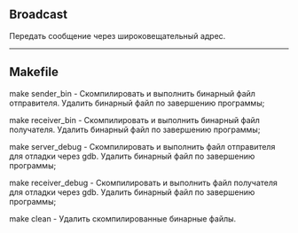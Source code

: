 ## Broadcast 

Передать сообщение через широковещательный адрес.

---

## Makefile

make sender_bin - Скомпилировать и выполнить бинарный файл отправителя. Удалить бинарный файл по завершению программы;

make receiver_bin - Скомпилировать и выполнить бинарный файл получателя. Удалить бинарный файл по завершению программы;

make server_debug - Скомпилировать и выполнить файл отправителя для отладки через gdb. Удалить бинарный файл по завершению программы;

make receiver_debug - Скомпилировать и выполнить файл получателя для отладки через gdb. Удалить бинарный файл по завершению программы;

make clean - Удалить скомпилированные бинарные файлы.
